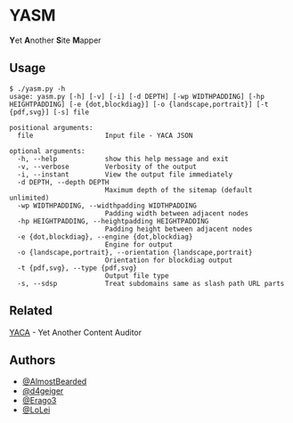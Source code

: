 # YASM
**Y**et **A**nother **S**ite **M**apper

## Usage
```
$ ./yasm.py -h
usage: yasm.py [-h] [-v] [-i] [-d DEPTH] [-wp WIDTHPADDING] [-hp HEIGHTPADDING] [-e {dot,blockdiag}] [-o {landscape,portrait}] [-t {pdf,svg}] [-s] file

positional arguments:
  file                  Input file - YACA JSON

optional arguments:
  -h, --help            show this help message and exit
  -v, --verbose         Verbosity of the output
  -i, --instant         View the output file immediately
  -d DEPTH, --depth DEPTH
                        Maximum depth of the sitemap (default unlimited)
  -wp WIDTHPADDING, --widthpadding WIDTHPADDING
                        Padding width between adjacent nodes
  -hp HEIGHTPADDING, --heightpadding HEIGHTPADDING
                        Padding height between adjacent nodes
  -e {dot,blockdiag}, --engine {dot,blockdiag}
                        Engine for output
  -o {landscape,portrait}, --orientation {landscape,portrait}
                        Orientation for blockdiag output
  -t {pdf,svg}, --type {pdf,svg}
                        Output file type
  -s, --sdsp            Treat subdomains same as slash path URL parts
```

## Related
[YACA](https://github.com/LoLei/yaca) - Yet Another Content Auditor

## Authors
* [@AlmostBearded](https://github.com/AlmostBearded)
* [@d4geiger](https://github.com/d4geiger)
* [@Erago3](https://github.com/Erago3)
* [@LoLei](https://github.com/LoLei)
